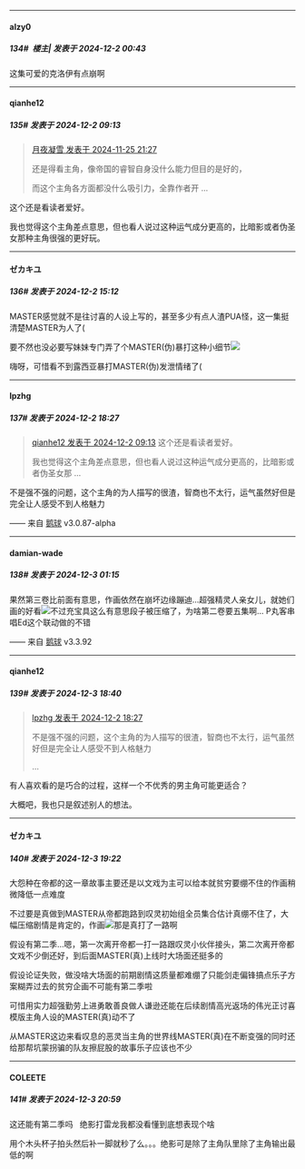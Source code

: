 ﻿
*****

####  alzy0  
##### 134#         楼主| 发表于 2024-12-2 00:43

这集可爱的克洛伊有点崩啊


*****

####  qianhe12  
##### 135#       发表于 2024-12-2 09:13

<blockquote><a href="httphttps://bbs.saraba1st.com/2b/forum.php?mod=redirect&amp;goto=findpost&amp;pid=66773736&amp;ptid=2172504" target="_blank">月夜凝雪 发表于 2024-11-25 21:27</a>

还是得看主角，像帝国的睿智自身没什么能力但目的是好的，

而这个主角各方面都没什么吸引力，全靠作者开 ...</blockquote>
这个还是看读者爱好。

我也觉得这个主角差点意思，但也看人说过这种运气成分更高的，比暗影或者伪圣女那种主角很强的更好玩。


*****

####  ゼカキユ  
##### 136#       发表于 2024-12-2 15:12

MASTER感觉就不是往讨喜的人设上写的，甚至多少有点人渣PUA怪，这一集挺清楚MASTER为人了(

要不然也没必要写妹妹专门弄了个MASTER(伪)暴打这种小细节<img src="https://static.saraba1st.com/image/smiley/face2017/037.png" referrerpolicy="no-referrer">

嗨呀，可惜看不到露西亚暴打MASTER(伪)发泄情绪了(


*****

####  lpzhg  
##### 137#       发表于 2024-12-2 18:27

<blockquote><a href="httphttps://bbs.saraba1st.com/2b/forum.php?mod=redirect&amp;goto=findpost&amp;pid=66819909&amp;ptid=2172504" target="_blank">qianhe12 发表于 2024-12-2 09:13</a>
这个还是看读者爱好。

我也觉得这个主角差点意思，但也看人说过这种运气成分更高的，比暗影或者伪圣女那 ...</blockquote>
不是强不强的问题，这个主角的为人描写的很渣，智商也不太行，运气虽然好但是完全让人感受不到人格魅力

—— 来自 [鹅球](https://www.pgyer.com/xfPejhuq) v3.0.87-alpha


*****

####  damian-wade  
##### 138#       发表于 2024-12-3 01:15

果然第三卷比前面有意思，作画依然在崩坏边缘蹦迪...超强精灵人亲女儿，就她们画的好看<img src="https://static.saraba1st.com/image/smiley/face2017/068.png" referrerpolicy="no-referrer">不过充宝具这么有意思段子被压缩了，为啥第二卷要五集啊...
P丸客串唱Ed这个联动做的不错

—— 来自 [鹅球](https://www.pgyer.com/GcUxKd4w) v3.3.92


*****

####  qianhe12  
##### 139#       发表于 2024-12-3 18:40

<blockquote><a href="httphttps://bbs.saraba1st.com/2b/forum.php?mod=redirect&amp;goto=findpost&amp;pid=66825360&amp;ptid=2172504" target="_blank">lpzhg 发表于 2024-12-2 18:27</a>

不是强不强的问题，这个主角的为人描写的很渣，智商也不太行，运气虽然好但是完全让人感受不到人格魅力

 ...</blockquote>
有人喜欢看的是巧合的过程，这样一个不优秀的男主角可能更适合？

大概吧，我也只是叙述别人的想法。


*****

####  ゼカキユ  
##### 140#       发表于 2024-12-3 19:22

大怨种在帝都的这一章故事主要还是以文戏为主可以给本就贫穷要绷不住的作画稍微降低一点难度

不过要是真做到MASTER从帝都跑路到叹灵初始组全员集合估计真绷不住了，大幅压缩剧情是肯定的，作画<img src="https://static.saraba1st.com/image/smiley/face2017/037.png" referrerpolicy="no-referrer">那是真打了一路啊

假设有第二季…嗯，第一次离开帝都一打一路跟叹灵小伙伴接头，第二次离开帝都文戏不少倒还好，到后面MASTER(真)上线时大场面还挺多的

假设论证失败，做没啥大场面的前期剧情这质量都难绷了只能剑走偏锋搞点乐子方案糊弄过去的贫穷企画不可能有第二季啦

可惜用实力超强勤劳上进勇敢善良做人谦逊还能在后续剧情高光返场的伟光正讨喜模版主角人设的MASTER(真)动不了

从MASTER这边来看叹息的恶灵当主角的世界线MASTER(真)在不断变强的同时还给那帮坑蒙拐骗的队友擦屁股的故事乐子应该也不少


*****

####  COLEETE  
##### 141#       发表于 2024-12-3 20:59

这还能有第二季吗   绝影打雷龙我都没看懂到底想表现个啥

用个木头杯子拍头然后补一脚就秒了么。。。绝影可是除了主角队里除了主角输出最低的啊

